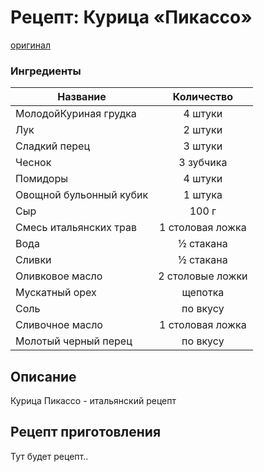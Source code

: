 # Рецепт: Курица «Пикассо»
[оригинал](https://eda.ru/recepty/osnovnye-blyuda/kurica-pikasso-25902) 

### Ингредиенты
| Название        			| Количество  		|
| -------------   			|:-----------------:|
| МолодойКуриная грудка 	| 4 штуки 			|
| Лук 						| 2 штуки 			|
| Сладкий перец 			| 3 штуки 			|
| Чеснок 					| 3 зубчика 		|
| Помидоры 					| 4 штуки 			|
| Овощной бульонный кубик 	| 1 штука 			|
| Сыр 						| 100 г 			|
| Смесь итальянских трав 	| 1 столовая ложка 	|
| Вода 						| ½ стакана 		|
| Сливки 					| ½ стакана 		|
| Оливковое масло 			| 2 столовые ложки 	|
| Мускатный орех 			| щепотка 			|
| Соль 						| по вкусу 			|
| Сливочное масло 			| 1 столовая ложка 	|
| Молотый черный перец 		| по вкусу 			|

## Описание
Курица Пикассо - итальянский рецепт

## Рецепт приготовления
Тут будет рецепт..
